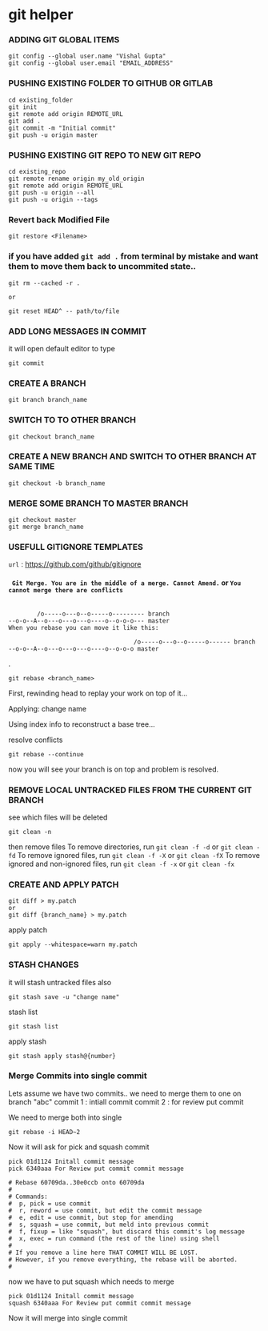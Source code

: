 # git helper

### ADDING GIT GLOBAL ITEMS
```
git config --global user.name "Vishal Gupta"
git config --global user.email "EMAIL_ADDRESS"
```
### PUSHING EXISTING FOLDER TO GITHUB OR GITLAB
```
cd existing_folder
git init
git remote add origin REMOTE_URL
git add .
git commit -m "Initial commit"
git push -u origin master
```

### PUSHING EXISTING GIT REPO TO NEW GIT REPO
```
cd existing_repo
git remote rename origin my_old_origin
git remote add origin REMOTE_URL
git push -u origin --all
git push -u origin --tags

```
### Revert back Modified File
```git
git restore <Filename>
```

### if you have added `git add .` from terminal by mistake and want them to move them back to uncommited state..

```
git rm --cached -r .

or 

git reset HEAD^ -- path/to/file

```
### ADD LONG MESSAGES IN COMMIT 
it will open default editor to type
```
git commit 

```

### CREATE A BRANCH
```
git branch branch_name

```
### SWITCH TO TO OTHER BRANCH
```
git checkout branch_name
```

### CREATE A NEW BRANCH AND SWITCH TO OTHER BRANCH AT SAME TIME
```
git checkout -b branch_name
```

### MERGE SOME BRANCH TO MASTER BRANCH 
```
git checkout master
git merge branch_name

```

### USEFULL GITIGNORE TEMPLATES
`url` : <https://github.com/github/gitignore>

#### ` Git Merge. You are in the middle of a merge. Cannot Amend.` or `You cannot merge there are conflicts`
```
      
        /o-----o---o--o-----o--------- branch
--o-o--A--o---o---o---o----o--o-o-o--- master
When you rebase you can move it like this:

                                   /o-----o---o--o-----o------ branch
--o-o--A--o---o---o---o----o--o-o-o master
```
.
```
git rebase <branch_name>
```
First, rewinding head to replay your work on top of it...

Applying: change name

Using index info to reconstruct a base tree...

resolve conflicts

```
git rebase --continue

```
now you will see your branch is on top and problem is resolved.




### REMOVE LOCAL UNTRACKED FILES FROM THE CURRENT GIT BRANCH
see which files will be deleted 
```
git clean -n
```
then remove files
To remove directories, run `git clean -f -d` or `git clean -fd`
To remove ignored files, run `git clean -f -X` or `git clean -fX`
To remove ignored and non-ignored files, run `git clean -f -x` or `git clean -fx`



### CREATE AND APPLY PATCH
```
git diff > my.patch
or 
git diff {branch_name} > my.patch

```
apply patch
```
git apply --whitespace=warn my.patch
```

### STASH CHANGES
it will stash untracked files also

```git
git stash save -u "change name"
```
stash list
```
git stash list
```
apply stash

```
git stash apply stash@{number}
```

### Merge Commits into single commit
Lets assume we have two commits.. we need to merge them to one on branch "abc"
commit 1 : intiall commit
commit 2 : for review put commit

We need to merge both into single
```git
git rebase -i HEAD~2
```
Now it will ask for pick and squash commit
```git
pick 01d1124 Initall commit message
pick 6340aaa For Review put commit commit message

# Rebase 60709da..30e0ccb onto 60709da
#
# Commands:
#  p, pick = use commit
#  r, reword = use commit, but edit the commit message
#  e, edit = use commit, but stop for amending
#  s, squash = use commit, but meld into previous commit
#  f, fixup = like "squash", but discard this commit's log message
#  x, exec = run command (the rest of the line) using shell
#
# If you remove a line here THAT COMMIT WILL BE LOST.
# However, if you remove everything, the rebase will be aborted.
#
```
now we have to put squash which needs to merge 

```git
pick 01d1124 Initall commit message
squash 6340aaa For Review put commit commit message

```
Now it will merge into single commit


